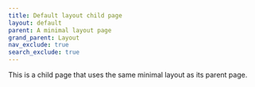 ```yaml
---
title: Default layout child page
layout: default
parent: A minimal layout page 
grand_parent: Layout
nav_exclude: true
search_exclude: true
---
```


This is a child page that uses the same minimal layout as its parent page.
